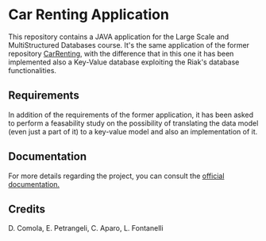# Car Renting Application
This repository contains a JAVA application for the Large Scale and MultiStructured Databases course.
It's the same application of the former repository [CarRenting](https://github.com/fontanellileonardo/CarRenting), with the difference that in this one it has been implemented also a Key-Value database exploiting the Riak's database functionalities.

## Requirements
In addition of the requirements of the former application, it has been asked to perform a feasability study on the possibility of translating the data model (even just a part of it) to a key-value model and also an implementation of it.

## Documentation
For more details regarding the project, you can consult the [official documentation.](https://github.com/fontanellileonardo/CarRenting/blob/master/docs/documentation.pdf)

## Credits
D. Comola, E. Petrangeli, C. Aparo, L. Fontanelli